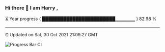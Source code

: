 ### Hi there 👋 I am Harry , 

⏳ Year progress { ████████████████████████▁▁▁▁▁▁ } 82.98 %

---

⏰ Updated on Sat, 30 Oct 2021 21:09:27 GMT

![Progress Bar CI](https://github.com/duykhang68/duykhang68/workflows/Progress%20Bar%20CI/badge.svg)

